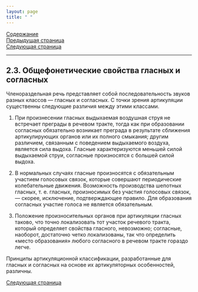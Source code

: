 ```yaml
---
layout: page
title: " "
---
```

<a href="contents.html">Содержание</a><br>
<a href="022.html">Предыдущая страница</a><br>
<a href="024.html">Следующая страница</a>
<hr>

## 2.3. Общефонетические свойства гласных и согласных 
Членораздельная речь представляет собой последовательность звуков разных классов —
гласных и согласных. С точки зрения артикуляции существенны следующие различия между этими классами. 

1. При произнесении гласных выдыхаемая воздушная струя не встречает преграды в речевом тракте, 
тогда как при образовании согласных обязательно возникает преграда в результате сближения 
артикулирующих органов или их полного смыкания; другим различием, связанным 
с поведением выдыхаемого воздуха, является сила выдоха. Гласные характеризуются меньшей 
силой выдыхаемой струи, согласные произносятся с большей силой выдоха. 

2. В нормальных случаях гласные произносятся с обязательным участием голосовых связок, 
которые совершают периодические колебательные движения. Возможность производства
шепотных гласных, т. е. гласных, произносимых без участия голосовых связок, — скорее, 
исключение, подтверждающее правило. Для образования согласных участие голоса не является
обязательным. 

3. Положение произносительных органов при артикуляции гласных таково, что точно локализовать 
тот участок речевого тракта, который определяет свойства гласного, невозможно; согласные, 
наоборот, достаточно четко локализованы, так что определить «место образования» любого 
согласного в речевом тракте гораздо легче. 

Принципы артикуляционной классификации, разработанные для гласных и согласных на основе 
их артикуляторных особенностей, различны. 


<a href="024.html">Следующая страница</a>
